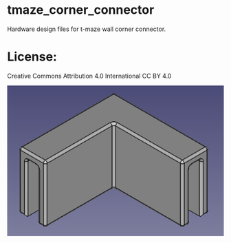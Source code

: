 # tmaze_corner_connector
Hardware design files for t-maze wall corner connector.  

# License: 
Creative Commons Attribution 4.0 International CC BY 4.0

![screenshot3](images/screenshot.png)


